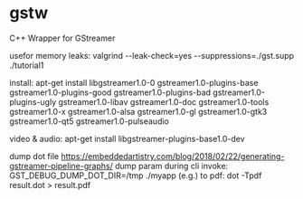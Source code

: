 # gstw
C++ Wrapper for GStreamer

usefor memory leaks:
valgrind --leak-check=yes --suppressions=./gst.supp ./tutorial1

install:
apt-get install libgstreamer1.0-0 gstreamer1.0-plugins-base gstreamer1.0-plugins-good gstreamer1.0-plugins-bad gstreamer1.0-plugins-ugly gstreamer1.0-libav gstreamer1.0-doc gstreamer1.0-tools gstreamer1.0-x gstreamer1.0-alsa gstreamer1.0-gl gstreamer1.0-gtk3 gstreamer1.0-qt5 gstreamer1.0-pulseaudio

video & audio:
apt-get install libgstreamer-plugins-base1.0-dev

dump dot file
https://embeddedartistry.com/blog/2018/02/22/generating-gstreamer-pipeline-graphs/
dump param during cli invoke:
GST_DEBUG_DUMP_DOT_DIR=/tmp ./myapp
(e.g.) to pdf:
dot -Tpdf result.dot > result.pdf